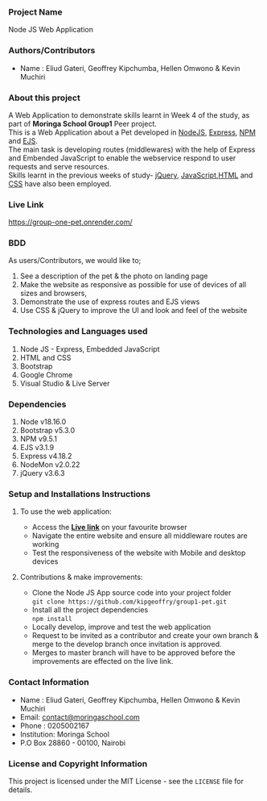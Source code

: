 ### Project Name
Node JS Web Application 

### Authors/Contributors

 - Name : Eliud Gateri, Geoffrey Kipchumba, Hellen Omwono & Kevin Muchiri

 
### About this project 
A Web Application to demonstrate skills learnt in Week 4 of the study, as part of **Moringa School Group1** Peer project.   
This is a Web Application about a Pet developed in [NodeJS][1], [Express][2], [NPM][3] and [EJS][4].  
The main task is developing routes (middlewares) with the help of Express  and Embended JavaScript to enable the webservice
respond to user requests and serve resources.   
Skills learnt in the previous weeks of study- [jQuery][5], [JavaScript][8],[HTML][6] and [CSS][7] have also been employed.

[1]: <https://nodejs.org/en> "Node JS"
[2]: <https://expressjs.com/> "Express"
[3]: <https://www.w3schools.com/whatis/whatis_npm.asp> "Node Package Manager"
[4]: <https://ejs.co/> "Embedded JavaScript"
[5]: <https://jquery.com/> "jQuery"
[6]: <https://www.w3schools.com/html/> "Hyper Text Mark up Language"
[7]: <https://developer.mozilla.org/en-US/docs/Web/CSS> "Cascading Style Sheets"
[8]: <https://developer.mozilla.org/en-US/docs/Web/JavaScript> "JavaScript"

### Live Link
 https://group-one-pet.onrender.com/
 
### BDD
  As users/Contributors, we would like to;  
  1. See a description of the pet & the photo on landing page
  1. Make the website as responsive as possible for use of devices of all sizes and browsers, 
  1. Demonstrate the use of express routes and EJS views  
  1. Use CSS & jQuery to improve the UI and look and feel of the website 
  

### Technologies and Languages used
 1. Node JS - Express, Embedded JavaScript
 1. HTML and CSS 
 1. Bootstrap
 1. Google Chrome
 1. Visual Studio & Live Server
 
### Dependencies
 1. Node v18.16.0 
 1. Bootstrap v5.3.0 
 1. NPM v9.5.1 
 1. EJS v3.1.9 
 1. Express v4.18.2 
 1. NodeMon v2.0.22 
 1. jQuery v3.6.3 

### Setup and Installations Instructions
 1. To use the web application:  
    - Access the **[Live link](https://group-one-pet.onrender.com/)** on your favourite browser  
    - Navigate the entire website and ensure all middleware routes are working  
    - Test the responsiveness of the website with Mobile and desktop devices  

     
 2. Contributions & make improvements:   
    - Clone the Node JS App source code into your project folder    
       `git clone https://github.com/kipgeoffry/group1-pet.git`   
    - Install all the project dependencies      
       `npm install`   
    - Locally develop, improve and test the web application  
    - Request to be invited as a contributor and create your own branch & merge to the develop branch once invitation is approved.   
    -  Merges to master branch will have to be approved before the improvements are effected on the live link.   
   
   
### Contact Information 
 - Name : Eliud Gateri, Geoffrey Kipchumba, Hellen Omwono & Kevin Muchiri
 - Email: contact@moringaschool.com 
 - Phone : 0205002167 
 - Institution: Moringa School 
 - P.O Box 28860 - 00100, Nairobi 


###  License and Copyright Information
This project is licensed under the MIT License - see the `LICENSE` file for details.
